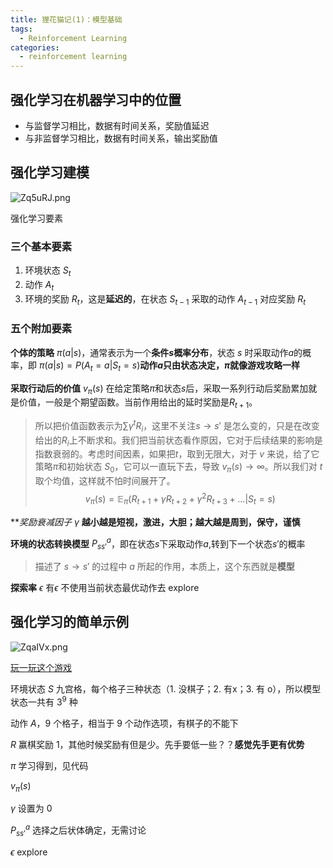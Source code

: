 ```yaml
---
title: 狸花猫记(1)：模型基础
tags:
  - Reinforcement Learning
categories:
  - reinforcement learning
---
```


## 强化学习在机器学习中的位置

- 与监督学习相比，数据有时间关系，奖励值延迟
- 与非监督学习相比，数据有时间关系，输出奖励值

## 强化学习建模

![Zq5uRJ.png](https://s2.ax1x.com/2019/07/17/Zq5uRJ.png)

强化学习要素

### 三个基本要素

1. 环境状态 $S_t$
2. 动作 $A_t$
3. 环境的奖励 $R_t$，这是**延迟的**，在状态 $S_{t-1}$ 采取的动作 $A_{t-1}$ 对应奖励 $R_t$ 

### 五个附加要素

**个体的策略** $\pi(a|s)$，通常表示为一个**条件$s$概率分布**，状态 $s$ 时采取动作$a$的概率，即 $\pi(a|s) = P(A_t=a | S_t=s)$**动作$a$只由状态决定，$\pi$就像游戏攻略一样**

**采取行动后的价值** $v_{\pi}(s)$ 在给定策略$\pi$和状态$s$后，采取一系列行动后奖励累加就是价值，一般是个期望函数。当前作用给出的延时奖励是$R_{t+1}$。
> 所以把价值函数表示为$\sum \gamma^t R_i$，这里不关注$s \to s'$ 是怎么变的，只是在改变给出的$R_i$上不断求和。我们把当前状态看作原因，它对于后续结果的影响是指数衰弱的。考虑时间因素，如果把$t$，取到无限大，对于 $v$ 来说，给了它策略$\pi$和初始状态 $S_0$，它可以一直玩下去，导致 $v_{\pi}(s) \to \infty$。所以我们对 $t$ 取个均值，这样就不怕时间展开了。
$$
v_{\pi}(s) = \mathbb{E}_{\pi}(R_{t+1} + \gamma R_{t+2} + \gamma^2R_{t+3}+...|S_t=s)
$$


***奖励衰减因子* $\gamma$ **越小越是短视，激进，大胆；越大越是周到，保守，谨慎** 

**环境的状态转换模型** $P_{ss'}^a$，即在状态$s$下采取动作$a$,转到下一个状态$s′$的概率
> 描述了 $s \to s'$ 的过程中 $a$ 所起的作用，本质上，这个东西就是**模型**

**探索率** $\epsilon$ 有$\epsilon$ 不使用当前状态最优动作去 explore

## 强化学习的简单示例

![ZqaIVx.png](https://s2.ax1x.com/2019/07/17/ZqaIVx.png)

[玩一玩这个游戏](https://www.google.com/search?q=Tic-Tac-Toe&rlz=1C1GCEU_zh-CNHK857HK857&oq=t&aqs=chrome.2.69i57j0j69i59l2j69i60l2.5188j0j1&sourceid=chrome&ie=UTF-8)

环境状态 $S$ 九宫格，每个格子三种状态（1. 没棋子；2. 有x；3. 有 o），所以模型状态一共有 $3^9$ 种

动作 $A$，9 个格子，相当于 9 个动作选项，有棋子的不能下

$R$ 赢棋奖励 1，其他时候奖励有但是少。先手要低一些？？**感觉先手更有优势**

$\pi$ 学习得到，见代码

$v_{\pi}(s)$ 

$\gamma$ 设置为 0

$P^a_{s s'}$  选择之后状体确定，无需讨论

$\epsilon$ explore 

